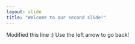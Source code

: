 ```yaml
---
layout: slide
title: "Welcome to our second slide!"
---
```

Modified this line :)
Use the left arrow to go back!

